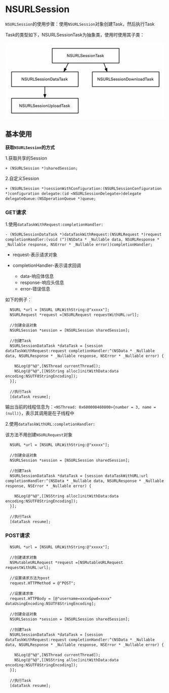 # NSURLSession


`NSURLSession`的使用步骤：使用`NSURLSession`对象创建Task，然后执行Task

Task的类型如下，NSURLSessionTask为抽象类，使用时使用其子类：

![Task类型](https://github.com/winfredzen/iOS-Basic/blob/master/%E7%BD%91%E7%BB%9C/images/1.png)

## 基本使用

**获取`NSURLSession`的方式**

1.获取共享的Session

```
+ (NSURLSession *)sharedSession;
```

2.自定义Session

```
+ (NSURLSession *)sessionWithConfiguration:(NSURLSessionConfiguration *)configuration delegate:(id <NSURLSessionDelegate>)delegate delegateQueue:(NSOperationQueue *)queue;
```

### GET请求

1.使用`dataTaskWithRequest:completionHandler:`

```
- (NSURLSessionDataTask *)dataTaskWithRequest:(NSURLRequest *)request completionHandler:(void (^)(NSData * _Nullable data, NSURLResponse * _Nullable response, NSError * _Nullable error))completionHandler;
```

+ request-表示请求对象
+ completionHandler-表示请求回调

	+ data-响应体信息
	+ response-响应头信息
	+ error-错误信息


如下的例子：

```
  NSURL *url = [NSURL URLWithString:@"xxxxx"];
  NSURLRequest *request =[NSURLRequest requestWithURL:url];
  
  //创建会话对象
  NSURLSession *session = [NSURLSession sharedSession];
  
  //创建Task
  NSURLSessionDataTask *dataTask = [session dataTaskWithRequest:request completionHandler:^(NSData * _Nullable data, NSURLResponse * _Nullable response, NSError * _Nullable error) {
  
    NSLog(@"%@",[NSThread currentThread]);
    NSLog(@"%@",[[NSString alloc]initWithData:data encoding:NSUTF8StringEncoding]);
  }];
  
  //执行Task
  [dataTask resume];
```

输出当前的线程信息为：`<NSThread: 0x600000460800>{number = 3, name = (null)}`，表示其调用是在子线程中

2.使用`dataTaskWithURL:completionHandler:`

该方法不用创建`NSURLRequest`对象

```
  NSURL *url = [NSURL URLWithString:@"xxxxx"];

  //创建会话对象
  NSURLSession *session = [NSURLSession sharedSession];
  
  //创建Task
  NSURLSessionDataTask *dataTask = [session dataTaskWithURL:url completionHandler:^(NSData * _Nullable data, NSURLResponse * _Nullable response, NSError * _Nullable error) {

    NSLog(@"%@",[[NSString alloc]initWithData:data encoding:NSUTF8StringEncoding]);
  }];
  
  //执行Task
  [dataTask resume];
```


### POST请求

```
  NSURL *url = [NSURL URLWithString:@"xxxxx"];
  
  //创建请求对象
  NSMutableURLRequest *request =[NSMutableURLRequest requestWithURL:url];
  
  //设置请求方法为post
  request.HTTPMethod = @"POST";
  
  //设置请求体
  request.HTTPBody = [@"username=xxxx&pwd=xxxx" dataUsingEncoding:NSUTF8StringEncoding];
  
  //创建会话对象
  NSURLSession *session = [NSURLSession sharedSession];
  
  //创建Task
  NSURLSessionDataTask *dataTask = [session dataTaskWithRequest:request completionHandler:^(NSData * _Nullable data, NSURLResponse * _Nullable response, NSError * _Nullable error) {
    
    NSLog(@"%@",[NSThread currentThread]);
    NSLog(@"%@",[[NSString alloc]initWithData:data encoding:NSUTF8StringEncoding]);
  }];
  
  //执行Task
  [dataTask resume];
```



















